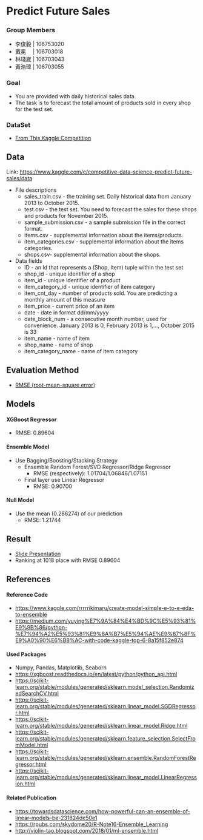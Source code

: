 # Predict Future Sales

### Group Members
- 李俊毅 | 106753020
- 戴冕　 | 106703018
- 林琖崴 | 106703043
- 黃浩瑋 | 106703055

### Goal
- You are provided with daily historical sales data. 
- The task is to forecast the total amount of products sold in every shop for the test set.

### DataSet
- [From This Kaggle Competition](https://www.kaggle.com/c/competitive-data-science-predict-future-sales/overview)

## Data
Link: https://www.kaggle.com/c/competitive-data-science-predict-future-sales/data
- File descriptions
  - sales_train.csv - the training set. Daily historical data from January 2013 to October 2015.
  - test.csv - the test set. You need to forecast the sales for these shops and products for November 2015.
  - sample_submission.csv - a sample submission file in the correct format.
  - items.csv - supplemental information about the items/products.
  - item_categories.csv  - supplemental information about the items categories.
  - shops.csv- supplemental information about the shops.
- Data fields
  - ID - an Id that represents a (Shop, Item) tuple within the test set
  - shop_id - unique identifier of a shop
  - item_id - unique identifier of a product
  - item_category_id - unique identifier of item category
  - item_cnt_day - number of products sold. You are predicting a monthly amount of this measure
  - item_price - current price of an item
  - date - date in format dd/mm/yyyy
  - date_block_num - a consecutive month number, used for convenience. January 2013 is 0, February 2013 is 1,..., October 2015 is 33
  - item_name - name of item
  - shop_name - name of shop
  - item_category_name - name of item category

## Evaluation Method
- [RMSE (root-mean-square error)](https://en.wikipedia.org/wiki/Root-mean-square_deviation)

## Models

#### XGBoost Regressor
- RMSE: 0.89604

#### Ensemble Model
- Use Bagging/Boosting/Stacking Strategy
  - Ensemble Random Forest/SVD Regressor/Ridge Regressor
    - RMSE (respectively): 1.01704/1.06846/1.07151
  - Final layer use Linear Regressor
    - RMSE: 0.90700
  
#### Null Model
- Use the mean (0.286274) of our prediction
  - RMSE: 1.21744

## Result
- [Slide Presentation]()
- Ranking at 1018 place with RMSE 0.89604

## References

#### Reference Code
- https://www.kaggle.com/rrrrrikimaru/create-model-simple-e-to-e-eda-to-ensemble
- https://medium.com/yuying%E7%9A%84%E4%BD%9C%E5%93%81%E9%9B%86/python-%E7%94%A2%E5%93%81%E9%8A%B7%E5%94%AE%E9%87%8F%E9%A0%90%E6%B8%AC-with-code-kaggle-top-6-8a15f852e874

#### Used Packages
- Numpy, Pandas, Matplotlib, Seaborn
- https://xgboost.readthedocs.io/en/latest/python/python_api.html
- https://scikit-learn.org/stable/modules/generated/sklearn.model_selection.RandomizedSearchCV.html
- https://scikit-learn.org/stable/modules/generated/sklearn.linear_model.SGDRegressor.html
- https://scikit-learn.org/stable/modules/generated/sklearn.linear_model.Ridge.html
- https://scikit-learn.org/stable/modules/generated/sklearn.feature_selection.SelectFromModel.html
- https://scikit-learn.org/stable/modules/generated/sklearn.ensemble.RandomForestRegressor.html
- https://scikit-learn.org/stable/modules/generated/sklearn.linear_model.LinearRegression.html

#### Related Publication
- https://towardsdatascience.com/how-powerful-can-an-ensemble-of-linear-models-be-231824de50e1
- https://rpubs.com/skydome20/R-Note16-Ensemble_Learning
- http://violin-tao.blogspot.com/2018/01/ml-ensemble.html

